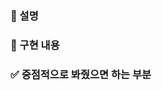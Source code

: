 ### 📌 설명

<!-- - 결과물(이미지 또는 움짤 참조할 것)
- 문제가 무엇인지에 대하여 분명하고 간결한 Description (이 PR을 통해 해결하는 문제)
- 문제를 해결하기 위해 도입한 개념, 방안 -->

### 🎨 구현 내용

<!-- - 디렉토리, 파일 구조에 대한 설명
- 구현한 기능의 논리에 대한 설명
- 변경점에 대한 설명 -->

### ✅ 중점적으로 봐줬으면 하는 부분

<!-- - 변경사항이 큰 경우 집중해야 할 부분
- 불안해서 봐주었으면 하는 부분 등 -->

